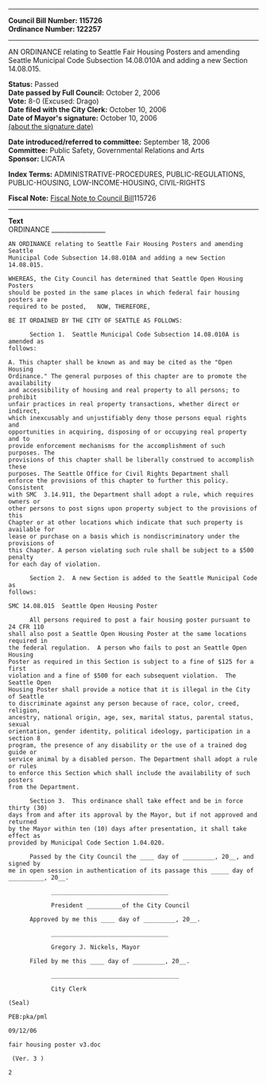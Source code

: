 * * * * *  
  
**Council Bill Number: [](#h0)[](#h2)115726**   
**Ordinance Number: 122257**  
  
* * * * *  
  
AN ORDINANCE relating to Seattle Fair Housing Posters and amending Seattle Municipal Code Subsection 14.08.010A and adding a new Section 14.08.015.  
  
**Status:** Passed   
**Date passed by Full Council:** October 2, 2006   
**Vote:** 8-0 (Excused: Drago)   
**Date filed with the City Clerk:** October 10, 2006   
**Date of Mayor's signature:** October 10, 2006   
[(about the signature date)](/~public/approvaldate.htm)   
  
  
**Date introduced/referred to committee:** September 18, 2006   
**Committee:** Public Safety, Governmental Relations and Arts   
**Sponsor:** LICATA   
  
**Index Terms:** ADMINISTRATIVE-PROCEDURES, PUBLIC-REGULATIONS, PUBLIC-HOUSING, LOW-INCOME-HOUSING, CIVIL-RIGHTS  
  
**Fiscal Note:** [Fiscal Note to Council Bill](http://clerk.seattle.gov/~public/fnote/115726.htm)[](#h1)[](#h3)115726  
  
* * * * *  
  
**Text**  
    ORDINANCE _________________  
  
    AN ORDINANCE relating to Seattle Fair Housing Posters and amending Seattle  
    Municipal Code Subsection 14.08.010A and adding a new Section 14.08.015.  
  
    WHEREAS, the City Council has determined that Seattle Open Housing Posters  
    should be posted in the same places in which federal fair housing posters are  
    required to be posted,   NOW, THEREFORE,  
  
    BE IT ORDAINED BY THE CITY OF SEATTLE AS FOLLOWS:  
  
          Section 1.  Seattle Municipal Code Subsection 14.08.010A is amended as  
    follows:  
  
    A. This chapter shall be known as and may be cited as the "Open Housing  
    Ordinance." The general purposes of this chapter are to promote the availability  
    and accessibility of housing and real property to all persons; to prohibit  
    unfair practices in real property transactions, whether direct or indirect,  
    which inexcusably and unjustifiably deny those persons equal rights and  
    opportunities in acquiring, disposing of or occupying real property and to  
    provide enforcement mechanisms for the accomplishment of such purposes. The  
    provisions of this chapter shall be liberally construed to accomplish these  
    purposes. The Seattle Office for Civil Rights Department shall  
    enforce the provisions of this chapter to further this policy. Consistent  
    with SMC  3.14.911, the Department shall adopt a rule, which requires owners or  
    other persons to post signs upon property subject to the provisions of this  
    Chapter or at other locations which indicate that such property is available for  
    lease or purchase on a basis which is nondiscriminatory under the provisions of  
    this Chapter. A person violating such rule shall be subject to a $500 penalty  
    for each day of violation.  
  
          Section 2.  A new Section is added to the Seattle Municipal Code as  
    follows:  
  
    SMC 14.08.015  Seattle Open Housing Poster  
  
          All persons required to post a fair housing poster pursuant to 24 CFR 110  
    shall also post a Seattle Open Housing Poster at the same locations required in  
    the federal regulation.  A person who fails to post an Seattle Open Housing  
    Poster as required in this Section is subject to a fine of $125 for a first  
    violation and a fine of $500 for each subsequent violation.  The Seattle Open  
    Housing Poster shall provide a notice that it is illegal in the City of Seattle  
    to discriminate against any person because of race, color, creed, religion,  
    ancestry, national origin, age, sex, marital status, parental status, sexual  
    orientation, gender identity, political ideology, participation in a section 8  
    program, the presence of any disability or the use of a trained dog guide or  
    service animal by a disabled person. The Department shall adopt a rule or rules  
    to enforce this Section which shall include the availability of such posters  
    from the Department.  
  
          Section 3.  This ordinance shall take effect and be in force thirty (30)  
    days from and after its approval by the Mayor, but if not approved and returned  
    by the Mayor within ten (10) days after presentation, it shall take effect as  
    provided by Municipal Code Section 1.04.020.  
  
          Passed by the City Council the ____ day of _________, 20__, and signed by  
    me in open session in authentication of its passage this _____ day of  
    __________, 20__.  
  
                _________________________________  
  
                President __________of the City Council  
  
          Approved by me this ____ day of _________, 20__.  
  
                _________________________________  
  
                Gregory J. Nickels, Mayor  
  
          Filed by me this ____ day of _________, 20__.  
  
                ____________________________________  
  
                City Clerk  
  
    (Seal)  
  
    PEB:pka/pml  
  
    09/12/06  
  
    fair housing poster v3.doc  
  
     (Ver. 3 )  
  
    2  
